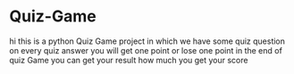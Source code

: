 # Quiz-Game
hi this is a python Quiz Game project in which we have some quiz question on every quiz answer you will get one point or lose one point in the end of quiz Game you can get your result how much you get your score

